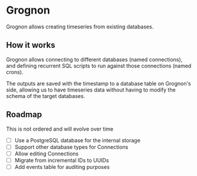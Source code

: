 # Grognon

Grognon allows creating timeseries from existing databases.

## How it works

Grognon allows connecting to different databases (named connections), and defining recurrent SQL scripts to run against those connections (named crons).

The outputs are saved with the timestamp to a database table on Grognon's side, allowing us to have timeseries data without having to modify the schema of the target databases.

## Roadmap

This is not ordered and will evolve over time

- [ ] Use a PostgreSQL database for the internal storage
- [ ] Support other database types for Connections
- [ ] Allow editing Connections
- [ ] Migrate from incremental IDs to UUIDs
- [ ] Add events table for auditing purposes
